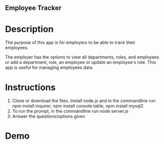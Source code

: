 ## Employee Tracker

# Description
The purpose of this app is for employers to be able to track their employees. 

The employer has the options to view all departments, roles, and employees or add a department, role, an employee or update an employee's role. This app is useful for managing employees data.

# Instructions
1. Clone or download the files. Install node.js and in the commandline run npm install inquirer, npm install console.table, npm install mysql2
2. To run the prompt, in the commandline run node server.js
3. Answer the questions/options given

# Demo

